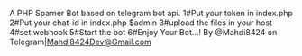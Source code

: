 A PHP Spamer Bot based on telegram bot api.
1#Put your token in index.php
2#Put your chat-id in index.php $admin
3#upload the files in your host
4#set webhook
5#Start the bot
6#Enjoy Your Bot...!
By @Mahdi8424 on Telegram|Mahdi8424Dev@Gmail.com

